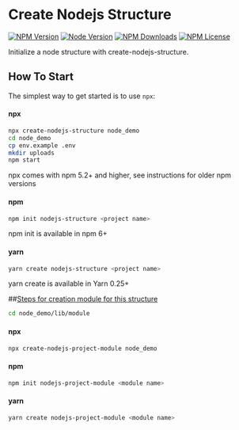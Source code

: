 Create Nodejs Structure
=====================

[![NPM Version][npm-image]][npm-url]
[![Node Version][node-image]][node-url]
[![NPM Downloads][downloads-image]][downloads-url]
[![NPM License][npm-license]][npm-url]
  
Initialize a node structure with create-nodejs-structure.

How To Start
---------------

The simplest way to get started is to use `npx`:

#### npx
```bash
npx create-nodejs-structure node_demo
cd node_demo
cp env.example .env
mkdir uploads
npm start
```
npx comes with npm 5.2+ and higher, see instructions for older npm versions


#### npm
```bash
npm init nodejs-structure <project name>
```
npm init <initializer> is available in npm 6+


#### yarn
```bash
yarn create nodejs-structure <project name>
```
yarn create is available in Yarn 0.25+


##<a href="https://www.npmjs.com/package/create-nodejs-project-module">Steps for creation module for this structure</a>


```bash
cd node_demo/lib/module
```

#### npx
```bash
npx create-nodejs-project-module node_demo
```

#### npm
```bash
npm init nodejs-project-module <module name>
```


#### yarn
```bash
yarn create nodejs-project-module <module name>
```



[npm-image]: https://img.shields.io/npm/v/create-nodejs-structure
[npm-url]: https://www.npmjs.com/package/create-nodejs-structure
[node-image]: https://img.shields.io/node/v/create-nodejs-structure
[node-url]: https://www.npmjs.com/package/create-nodejs-structure
[downloads-image]: https://img.shields.io/npm/dm/create-nodejs-structure.svg
[downloads-url]: https://github.com/rahul2104/demo-node
[npm-license]:https://img.shields.io/npm/l/create-nodejs-structure
